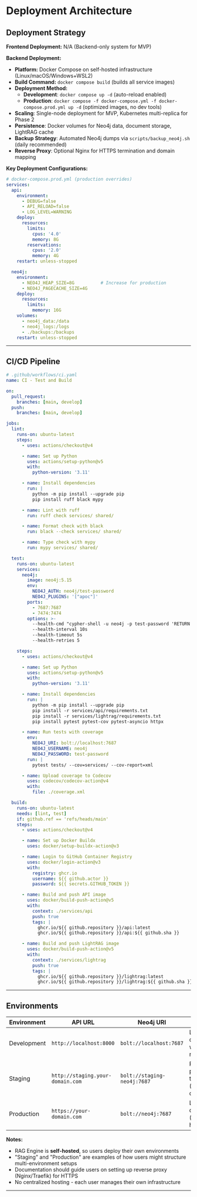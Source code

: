 # Deployment Architecture

## Deployment Strategy

**Frontend Deployment:** N/A (Backend-only system for MVP)

**Backend Deployment:**
- **Platform:** Docker Compose on self-hosted infrastructure (Linux/macOS/Windows+WSL2)
- **Build Command:** `docker compose build` (builds all service images)
- **Deployment Method:**
  - **Development**: `docker compose up -d` (auto-reload enabled)
  - **Production**: `docker compose -f docker-compose.yml -f docker-compose.prod.yml up -d` (optimized images, no dev tools)
- **Scaling**: Single-node deployment for MVP, Kubernetes multi-replica for Phase 2
- **Persistence**: Docker volumes for Neo4j data, document storage, LightRAG cache
- **Backup Strategy**: Automated Neo4j dumps via `scripts/backup_neo4j.sh` (daily recommended)
- **Reverse Proxy**: Optional Nginx for HTTPS termination and domain mapping

**Key Deployment Configurations:**

```yaml
# docker-compose.prod.yml (production overrides)
services:
  api:
    environment:
      - DEBUG=false
      - API_RELOAD=false
      - LOG_LEVEL=WARNING
    deploy:
      resources:
        limits:
          cpus: '4.0'
          memory: 8G
        reservations:
          cpus: '2.0'
          memory: 4G
    restart: unless-stopped

  neo4j:
    environment:
      - NEO4J_HEAP_SIZE=8G          # Increase for production
      - NEO4J_PAGECACHE_SIZE=4G
    deploy:
      resources:
        limits:
          memory: 16G
    volumes:
      - neo4j_data:/data
      - neo4j_logs:/logs
      - ./backups:/backups
    restart: unless-stopped
```

---

## CI/CD Pipeline

```yaml
# .github/workflows/ci.yaml
name: CI - Test and Build

on:
  pull_request:
    branches: [main, develop]
  push:
    branches: [main, develop]

jobs:
  lint:
    runs-on: ubuntu-latest
    steps:
      - uses: actions/checkout@v4

      - name: Set up Python
        uses: actions/setup-python@v5
        with:
          python-version: '3.11'

      - name: Install dependencies
        run: |
          python -m pip install --upgrade pip
          pip install ruff black mypy

      - name: Lint with ruff
        run: ruff check services/ shared/

      - name: Format check with black
        run: black --check services/ shared/

      - name: Type check with mypy
        run: mypy services/ shared/

  test:
    runs-on: ubuntu-latest
    services:
      neo4j:
        image: neo4j:5.15
        env:
          NEO4J_AUTH: neo4j/test-password
          NEO4J_PLUGINS: '["apoc"]'
        ports:
          - 7687:7687
          - 7474:7474
        options: >-
          --health-cmd "cypher-shell -u neo4j -p test-password 'RETURN 1'"
          --health-interval 10s
          --health-timeout 5s
          --health-retries 5

    steps:
      - uses: actions/checkout@v4

      - name: Set up Python
        uses: actions/setup-python@v5
        with:
          python-version: '3.11'

      - name: Install dependencies
        run: |
          python -m pip install --upgrade pip
          pip install -r services/api/requirements.txt
          pip install -r services/lightrag/requirements.txt
          pip install pytest pytest-cov pytest-asyncio httpx

      - name: Run tests with coverage
        env:
          NEO4J_URI: bolt://localhost:7687
          NEO4J_USERNAME: neo4j
          NEO4J_PASSWORD: test-password
        run: |
          pytest tests/ --cov=services/ --cov-report=xml

      - name: Upload coverage to Codecov
        uses: codecov/codecov-action@v4
        with:
          file: ./coverage.xml

  build:
    runs-on: ubuntu-latest
    needs: [lint, test]
    if: github.ref == 'refs/heads/main'
    steps:
      - uses: actions/checkout@v4

      - name: Set up Docker Buildx
        uses: docker/setup-buildx-action@v3

      - name: Login to GitHub Container Registry
        uses: docker/login-action@v3
        with:
          registry: ghcr.io
          username: ${{ github.actor }}
          password: ${{ secrets.GITHUB_TOKEN }}

      - name: Build and push API image
        uses: docker/build-push-action@v5
        with:
          context: ./services/api
          push: true
          tags: |
            ghcr.io/${{ github.repository }}/api:latest
            ghcr.io/${{ github.repository }}/api:${{ github.sha }}

      - name: Build and push LightRAG image
        uses: docker/build-push-action@v5
        with:
          context: ./services/lightrag
          push: true
          tags: |
            ghcr.io/${{ github.repository }}/lightrag:latest
            ghcr.io/${{ github.repository }}/lightrag:${{ github.sha }}
```

---

## Environments

| Environment | API URL | Neo4j URI | Purpose |
|------------|---------|-----------|---------|
| Development | `http://localhost:8000` | `bolt://localhost:7687` | Local development with hot-reload |
| Staging | `http://staging.your-domain.com` | `bolt://staging-neo4j:7687` | Pre-production testing (user-deployed) |
| Production | `https://your-domain.com` | `bolt://neo4j:7687` | Live user deployments (self-hosted) |

**Notes:**
- RAG Engine is **self-hosted**, so users deploy their own environments
- "Staging" and "Production" are examples of how users might structure multi-environment setups
- Documentation should guide users on setting up reverse proxy (Nginx/Traefik) for HTTPS
- No centralized hosting - each user manages their own infrastructure

---
